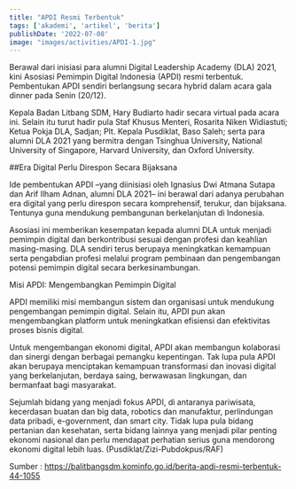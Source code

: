 ```yaml
---
title: "APDI Resmi Terbentuk"
tags: ['akademi', 'artikel', 'berita']
publishDate: '2022-07-08'
image: "images/activities/APDI-1.jpg"
---
```


Berawal dari inisiasi para alumni Digital Leadership Academy (DLA) 2021, kini Asosiasi Pemimpin Digital Indonesia (APDI) resmi terbentuk. Pembentukan APDI sendiri berlangsung secara hybrid dalam acara gala dinner pada Senin (20/12).

Kepala Badan Litbang SDM, Hary Budiarto hadir secara virtual pada acara ini. Selain itu turut hadir pula Staf Khusus Menteri, Rosarita Niken Widiastuti; Ketua Pokja DLA, Sadjan; Plt. Kepala Pusdiklat, Baso Saleh; serta para alumni DLA 2021 yang bermitra dengan Tsinghua University, National University of Singapore, Harvard University, dan Oxford University.



##Era Digital Perlu Direspon Secara Bijaksana

Ide pembentukan APDI –yang diinisiasi oleh Ignasius Dwi Atmana Sutapa dan Arif Ilham Adnan, alumni DLA 2021– ini berawal dari adanya perubahan era digital yang perlu direspon secara komprehensif, terukur, dan bijaksana. Tentunya guna mendukung pembangunan berkelanjutan di Indonesia.

Asosiasi ini memberikan kesempatan kepada alumni DLA untuk menjadi pemimpin digital dan berkontribusi sesuai dengan profesi dan keahlian masing-masing. DLA sendiri terus berupaya meningkatkan kemampuan serta pengabdian profesi melalui program pembinaan dan pengembangan potensi pemimpin digital secara berkesinambungan.

Misi APDI: Mengembangkan Pemimpin Digital

APDI memiliki misi membangun sistem dan organisasi untuk mendukung pengembangan pemimpin digital. Selain itu, APDI pun akan mengembangkan platform untuk meningkatkan efisiensi dan efektivitas proses bisnis digital.



Untuk mengembangan ekonomi digital, APDI akan membangun kolaborasi dan sinergi dengan berbagai pemangku kepentingan. Tak lupa pula APDI akan berupaya menciptakan kemampuan transformasi dan inovasi digital yang berkelanjutan, berdaya saing, berwawasan lingkungan, dan bermanfaat bagi masyarakat.

Sejumlah bidang yang menjadi fokus APDI, di antaranya pariwisata, kecerdasan buatan dan big data, robotics dan manufaktur, perlindungan data pribadi, e-government, dan smart city. Tidak lupa pula bidang pertanian dan kesehatan, serta bidang lainnya yang menjadi pilar penting ekonomi nasional dan perlu mendapat perhatian serius guna mendorong ekonomi digital lebih luas. (Pusdiklat/Zizi-Pubdokpus/RAF)

Sumber : https://balitbangsdm.kominfo.go.id/berita-apdi-resmi-terbentuk-44-1055

